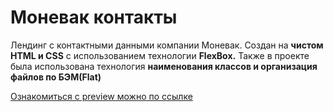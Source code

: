# Моневак контакты
Лендинг с контактными данными компании Моневак.
Создан на **чистом HTML и CSS** с использованием технологии **FlexBox.**
Также в проекте была использована технология **наименования классов и организация файлов по БЭМ(Flat)**

[Ознакомиться с preview можно по ссылке](https://marta-arslanova.github.io/monevac_contacts/)
